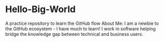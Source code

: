 # Hello-Big-World
A practice repository to learn the GitHub flow
About Me: I am a newbie to the GitHub ecosystem - I have much to learn! I work in software helping bridge the knowledge gap between technical and business users.
